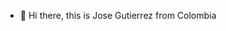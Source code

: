 - 👋 Hi there, this is Jose Gutierrez from Colombia


<!---
josedugu/josedugu is a ✨ special ✨ repository because its `README.md` (this file) appears on your GitHub profile.
You can click the Preview link to take a look at your changes.
--->
